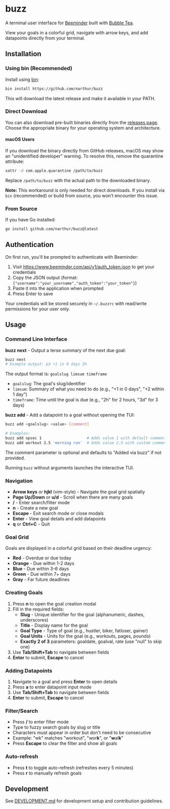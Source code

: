 # buzz

A terminal user interface for [Beeminder](https://beeminder.com) built with [Bubble Tea](https://github.com/charmbracelet/bubbletea).

View your goals in a colorful grid, navigate with arrow keys, and add datapoints directly from your terminal.

## Installation

### Using bin (Recommended)

Install using [bin](https://github.com/marcosnils/bin):

```bash
bin install https://github.com/narthur/buzz
```

This will download the latest release and make it available in your PATH.

### Direct Download

You can also download pre-built binaries directly from the [releases page](https://github.com/narthur/buzz/releases). Choose the appropriate binary for your operating system and architecture.

#### macOS Users

If you download the binary directly from GitHub releases, macOS may show an "unidentified developer" warning. To resolve this, remove the quarantine attribute:

```bash
xattr -d com.apple.quarantine /path/to/buzz
```

Replace `/path/to/buzz` with the actual path to the downloaded binary.

**Note:** This workaround is only needed for direct downloads. If you install via `bin` (recommended) or build from source, you won't encounter this issue.

### From Source

If you have Go installed:

```bash
go install github.com/narthur/buzz@latest
```

## Authentication

On first run, you'll be prompted to authenticate with Beeminder:

1. Visit https://www.beeminder.com/api/v1/auth_token.json to get your credentials
2. Copy the JSON output (format: `{"username":"your_username","auth_token":"your_token"}`)
3. Paste it into the application when prompted
4. Press Enter to save

Your credentials will be stored securely in `~/.buzzrc` with read/write permissions for your user only.

## Usage

### Command Line Interface

**buzz next** - Output a terse summary of the next due goal:
```bash
buzz next
# Example output: p3 +1 in 0 days 2h
```

The output format is: `goalslug limsum timeframe`
- `goalslug`: The goal's slug/identifier
- `limsum`: Summary of what you need to do (e.g., "+1 in 0 days", "+2 within 1 day")
- `timeframe`: Time until the goal is due (e.g., "2h" for 2 hours, "3d" for 3 days)

**buzz add** - Add a datapoint to a goal without opening the TUI:

```bash
buzz add <goalslug> <value> [comment]

# Examples:
buzz add opsec 1                    # Adds value 1 with default comment "Added via buzz"
buzz add workout 2.5 'morning run'  # Adds value 2.5 with custom comment
```

The comment parameter is optional and defaults to "Added via buzz" if not provided.

Running `buzz` without arguments launches the interactive TUI.

### Navigation
- **Arrow keys** or **hjkl** (vim-style) - Navigate the goal grid spatially
- **Page Up/Down** or **u/d** - Scroll when there are many goals
- **/** - Enter search/filter mode
- **n** - Create a new goal
- **Escape** - Exit search mode or close modals
- **Enter** - View goal details and add datapoints
- **q** or **Ctrl+C** - Quit

### Goal Grid
Goals are displayed in a colorful grid based on their deadline urgency:
- **Red** - Overdue or due today
- **Orange** - Due within 1-2 days  
- **Blue** - Due within 3-6 days
- **Green** - Due within 7+ days
- **Gray** - Far future deadlines

### Creating Goals
1. Press **n** to open the goal creation modal
2. Fill in the required fields:
   - **Slug** - Unique identifier for the goal (alphanumeric, dashes, underscores)
   - **Title** - Display name for the goal
   - **Goal Type** - Type of goal (e.g., hustler, biker, fatloser, gainer)
   - **Goal Units** - Units for the goal (e.g., workouts, pages, pounds)
   - **Exactly 2 of 3** parameters: goaldate, goalval, rate (use "null" to skip one)
3. Use **Tab/Shift+Tab** to navigate between fields
4. **Enter** to submit, **Escape** to cancel

### Adding Datapoints
1. Navigate to a goal and press **Enter** to open details
2. Press **a** to enter datapoint input mode
3. Use **Tab/Shift+Tab** to navigate between fields
4. **Enter** to submit, **Escape** to cancel

### Filter/Search
- Press **/** to enter filter mode
- Type to fuzzy search goals by slug or title
- Characters must appear in order but don't need to be consecutive
- Example: "wk" matches "workout", "wor**k**", or "**w**al**k**"
- Press **Escape** to clear the filter and show all goals

### Auto-refresh
- Press **t** to toggle auto-refresh (refreshes every 5 minutes)
- Press **r** to manually refresh goals

## Development

See [DEVELOPMENT.md](DEVELOPMENT.md) for development setup and contribution guidelines.
